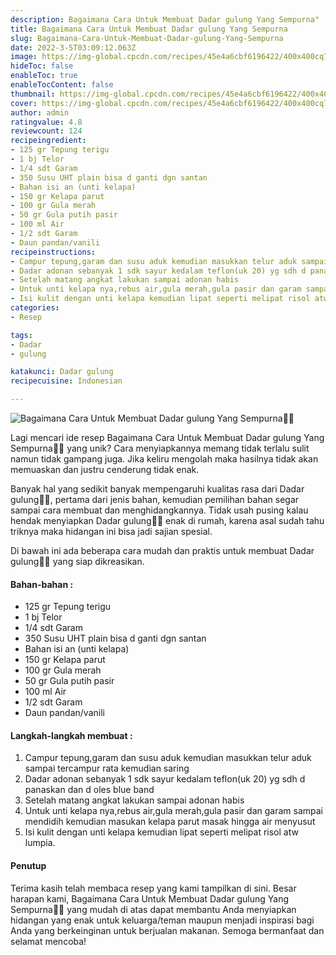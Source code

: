 ```yaml
---
description: Bagaimana Cara Untuk Membuat Dadar gulung Yang Sempurna"
title: Bagaimana Cara Untuk Membuat Dadar gulung Yang Sempurna
slug: Bagaimana-Cara-Untuk-Membuat-Dadar-gulung-Yang-Sempurna
date: 2022-3-5T03:09:12.063Z
image: https://img-global.cpcdn.com/recipes/45e4a6cbf6196422/400x400cq70/photo.jpg
hideToc: false
enableToc: true
enableTocContent: false
thumbnail: https://img-global.cpcdn.com/recipes/45e4a6cbf6196422/400x400cq70/photo.jpg
cover: https://img-global.cpcdn.com/recipes/45e4a6cbf6196422/400x400cq70/photo.jpg
author: admin
ratingvalue: 4.8
reviewcount: 124
recipeingredient:
- 125 gr Tepung terigu
- 1 bj Telor
- 1/4 sdt Garam
- 350 Susu UHT plain bisa d ganti dgn santan
- Bahan isi an (unti kelapa)
- 150 gr Kelapa parut
- 100 gr Gula merah
- 50 gr Gula putih pasir
- 100 ml Air
- 1/2 sdt Garam
- Daun pandan/vanili
recipeinstructions:
- Campur tepung,garam dan susu aduk kemudian masukkan telur aduk sampai tercampur rata kemudian saring
- Dadar adonan sebanyak 1 sdk sayur kedalam teflon(uk 20) yg sdh d panaskan dan d oles blue band
- Setelah matang angkat lakukan sampai adonan habis
- Untuk unti kelapa nya,rebus air,gula merah,gula pasir dan garam sampai mendidih kemudian masukan kelapa parut masak hingga air menyusut
- Isi kulit dengan unti kelapa kemudian lipat seperti melipat risol atw lumpia.
categories:
- Resep

tags:
- Dadar
- gulung

katakunci: Dadar gulung
recipecuisine: Indonesian

---
```


![Bagaimana Cara Untuk Membuat Dadar gulung Yang Sempurna👩‍🍳](https://img-global.cpcdn.com/recipes/45e4a6cbf6196422/400x400cq70/photo.jpg)

Lagi mencari ide resep Bagaimana Cara Untuk Membuat Dadar gulung Yang Sempurna👩‍🍳 yang unik? Cara menyiapkannya memang tidak terlalu sulit namun tidak gampang juga. Jika keliru mengolah maka hasilnya tidak akan memuaskan dan justru cenderung tidak enak.

Banyak hal yang sedikit banyak mempengaruhi kualitas rasa dari Dadar gulung👩‍🍳, pertama dari jenis bahan, kemudian pemilihan bahan segar sampai cara membuat dan menghidangkannya. Tidak usah pusing kalau hendak menyiapkan Dadar gulung👩‍🍳 enak di rumah, karena asal sudah tahu triknya maka hidangan ini bisa jadi sajian spesial.

Di bawah ini ada beberapa cara mudah dan praktis untuk membuat Dadar gulung👩‍🍳 yang siap dikreasikan.

<!--inarticleads1-->

#### Bahan-bahan :

- 125 gr Tepung terigu
- 1 bj Telor
- 1/4 sdt Garam
- 350 Susu UHT plain bisa d ganti dgn santan
- Bahan isi an (unti kelapa)
- 150 gr Kelapa parut
- 100 gr Gula merah
- 50 gr Gula putih pasir
- 100 ml Air
- 1/2 sdt Garam
- Daun pandan/vanili

<!--inarticleads2-->

#### Langkah-langkah membuat :

1. Campur tepung,garam dan susu aduk kemudian masukkan telur aduk sampai tercampur rata kemudian saring
1. Dadar adonan sebanyak 1 sdk sayur kedalam teflon(uk 20) yg sdh d panaskan dan d oles blue band
1. Setelah matang angkat lakukan sampai adonan habis
1. Untuk unti kelapa nya,rebus air,gula merah,gula pasir dan garam sampai mendidih kemudian masukan kelapa parut masak hingga air menyusut
1. Isi kulit dengan unti kelapa kemudian lipat seperti melipat risol atw lumpia.

#### Penutup

Terima kasih telah membaca resep yang kami tampilkan di sini. Besar harapan kami, Bagaimana Cara Untuk Membuat Dadar gulung Yang Sempurna👩‍🍳 yang mudah di atas dapat membantu Anda menyiapkan hidangan yang enak untuk keluarga/teman maupun menjadi inspirasi bagi Anda yang berkeinginan untuk berjualan makanan. Semoga bermanfaat dan selamat mencoba!